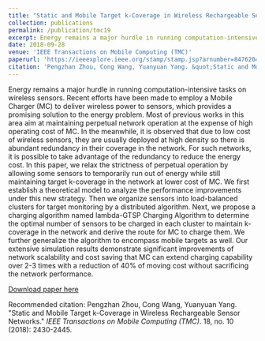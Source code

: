 ```yaml
---
title: "Static and Mobile Target k-Coverage in Wireless Rechargeable Sensor Networks"
collection: publications
permalink: /publication/tmc19
excerpt: Energy remains a major hurdle in running computation-intensive tasks on wireless sensors. Recent efforts have been made to employ a Mobile Charger (MC) to deliver wireless power to sensors, which provides a promising solution to the energy problem. Most of previous works in this area aim at maintaining perpetual network operation at the expense of high operating cost of MC. In the meanwhile, it is observed that due to low cost of wireless sensors, they are usually deployed at high density so there is abundant redundancy in their coverage in the network. For such networks, it is possible to take advantage of the redundancy to reduce the energy cost. In this paper, we relax the strictness of perpetual operation by allowing some sensors to temporarily run out of energy while still maintaining target k-coverage in the network at lower cost of MC. We first establish a theoretical model to analyze the performance improvements under this new strategy. Then we organize sensors into load-balanced clusters for target monitoring by a distributed algorithm. Next, we propose a charging algorithm named lambda-GTSP Charging Algorithm to determine the optimal number of sensors to be charged in each cluster to maintain k-coverage in the network and derive the route for MC to charge them. We further generalize the algorithm to encompass mobile targets as well. Our extensive simulation results demonstrate significant improvements of network scalability and cost saving that MC can extend charging capability over 2-3 times with a reduction of 40% of moving cost without sacrificing the network performance.
date: 2018-09-28
venue: 'IEEE Transactions on Mobile Computing (TMC)'
paperurl: 'https://ieeexplore.ieee.org/stamp/stamp.jsp?arnumber=8476204'
citation: 'Pengzhan Zhou, Cong Wang, Yuanyuan Yang. &quot;Static and Mobile Target k-Coverage in Wireless Rechargeable Sensor Networks.&quot; <i>IEEE Transactions on Mobile Computing (TMC)</i>. 18, no. 10 (2018): 2430-2445.'
---
```

Energy remains a major hurdle in running computation-intensive tasks on wireless sensors. Recent efforts have been made to employ a Mobile Charger (MC) to deliver wireless power to sensors, which provides a promising solution to the energy problem. Most of previous works in this area aim at maintaining perpetual network operation at the expense of high operating cost of MC. In the meanwhile, it is observed that due to low cost of wireless sensors, they are usually deployed at high density so there is abundant redundancy in their coverage in the network. For such networks, it is possible to take advantage of the redundancy to reduce the energy cost. In this paper, we relax the strictness of perpetual operation by allowing some sensors to temporarily run out of energy while still maintaining target k-coverage in the network at lower cost of MC. We first establish a theoretical model to analyze the performance improvements under this new strategy. Then we organize sensors into load-balanced clusters for target monitoring by a distributed algorithm. Next, we propose a charging algorithm named lambda-GTSP Charging Algorithm to determine the optimal number of sensors to be charged in each cluster to maintain k-coverage in the network and derive the route for MC to charge them. We further generalize the algorithm to encompass mobile targets as well. Our extensive simulation results demonstrate significant improvements of network scalability and cost saving that MC can extend charging capability over 2-3 times with a reduction of 40% of moving cost without sacrificing the network performance.

[Download paper here](https://ieeexplore.ieee.org/stamp/stamp.jsp?arnumber=8476204)

Recommended citation: Pengzhan Zhou, Cong Wang, Yuanyuan Yang. "Static and Mobile Target k-Coverage in Wireless Rechargeable Sensor Networks." <i>IEEE Transactions on Mobile Computing (TMC)</i>. 18, no. 10 (2018): 2430-2445.
